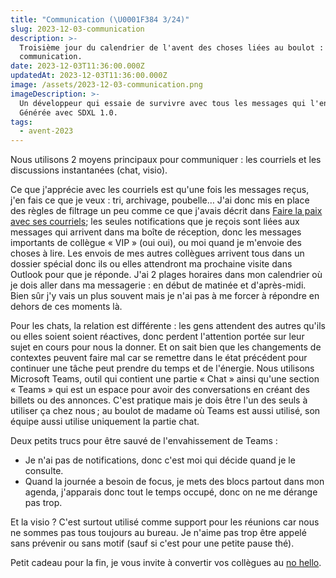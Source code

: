 ```yaml
---
title: "Communication (\U0001F384 3/24)"
slug: 2023-12-03-communication
description: >-
  Troisième jour du calendrier de l'avent des choses liées au boulot : la
  communication.
date: 2023-12-03T11:36:00.000Z
updatedAt: 2023-12-03T11:36:00.000Z
image: /assets/2023-12-03-communication.png
imageDescription: >-
  Un développeur qui essaie de survivre avec tous les messages qui l'entourent.
  Générée avec SDXL 1.0.
tags:
  - avent-2023
---
```


Nous utilisons 2 moyens principaux pour communiquer : les courriels et les discussions instantanées (chat, visio).

Ce que j'apprécie avec les courriels est qu'une fois les messages reçus, j'en fais ce que je veux : tri, archivage, poubelle… J'ai donc mis en place des règles de filtrage un peu comme ce que j'avais décrit dans [Faire la paix avec ses courriels](https://sieg.fr/ied/faire-la-paix-avec-ses-courriels); les seules notifications que je reçois sont liées aux messages qui arrivent dans ma boîte de réception, donc les messages importants de collègue « VIP » (oui oui), ou moi quand je m'envoie des choses à lire. Les envois de mes autres collègues arrivent tous dans un dossier spécial donc ils ou elles attendront ma prochaine visite dans Outlook pour que je réponde. J'ai 2 plages horaires dans mon calendrier où je dois aller dans ma messagerie : en début de matinée et d'après-midi. Bien sûr j'y vais un plus souvent mais je n'ai pas à me forcer à répondre en dehors de ces moments là.

Pour les chats, la relation est différente : les gens attendent des autres qu'ils ou elles soient soient réactives, donc perdent l'attention portée sur leur sujet en cours pour nous la donner. Et on sait bien que les changements de contextes peuvent faire mal car se remettre dans le état précédent pour continuer une tâche peut prendre du temps et de l'énergie. Nous utilisons Microsoft Teams, outil qui contient une partie « Chat » ainsi qu'une section « Teams » qui est un espace pour avoir des conversations en créant des billets ou des annonces. C'est pratique mais je dois être l'un des seuls à utiliser ça chez nous ; au boulot de madame où Teams est aussi utilisé, son équipe aussi utilise uniquement la partie chat.

Deux petits trucs pour être sauvé de l'envahissement de Teams :

* Je n'ai pas de notifications, donc c'est moi qui décide quand je le consulte.
* Quand la journée a besoin de focus, je mets des blocs partout dans mon agenda, j'apparais donc tout le temps occupé, donc on ne me dérange pas trop.

Et la visio ? C'est surtout utilisé comme support pour les réunions car nous ne sommes pas tous toujours au bureau. Je n'aime pas trop être appelé sans prévenir ou sans motif (sauf si c'est pour une petite pause thé).

Petit cadeau pour la fin, je vous invite à convertir vos collègues au [no hello](https://nohello.net/fr/).
